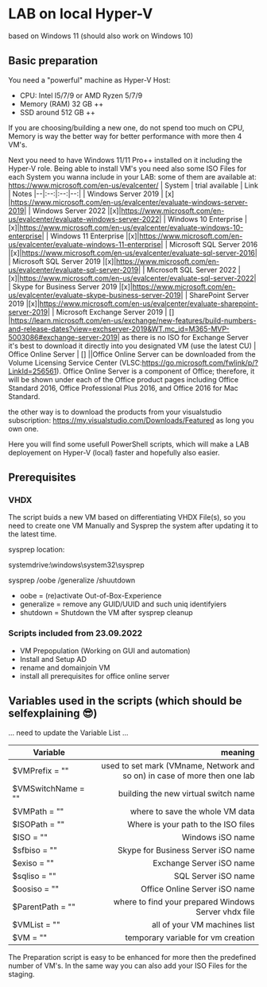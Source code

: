 # LAB on local Hyper-V

based on Windows 11 (should also work on Windows 10)

## Basic preparation

You need a "powerful" machine as Hyper-V Host:

* CPU: Intel I5/7/9 or AMD Ryzen 5/7/9
* Memory (RAM) 32 GB ++
* SSD around 512 GB ++

If you are choosing/building a new one, do not spend too much on CPU, Memory is way the better way for better performance with more then 4 VM's.

Next you need to have Windows 11/11 Pro++ installed on it including the Hyper-V role.
Being able to install VM's you need also some ISO Files for each System you wanna include in your LAB:
some of them are available at: <https://www.microsoft.com/en-us/evalcenter/>
| System | trial available | Link | Notes
|--|:--:|:--:|--:|
| Windows Server 2019 | [x] |<https://www.microsoft.com/en-us/evalcenter/evaluate-windows-server-2019>|
| Windows Server 2022 |[x]|<https://www.microsoft.com/en-us/evalcenter/evaluate-windows-server-2022>|
| Windows 10 Enterprise |[x]|<https://www.microsoft.com/en-us/evalcenter/evaluate-windows-10-enterprise>|
| Windows 11 Enterprise |[x]|<https://www.microsoft.com/en-us/evalcenter/evaluate-windows-11-enterprise>|
| Microsoft SQL Server 2016 |[x]|<https://www.microsoft.com/en-us/evalcenter/evaluate-sql-server-2016>|
| Microsoft SQL Server 2019 |[x]|<https://www.microsoft.com/en-us/evalcenter/evaluate-sql-server-2019>|
| Microsoft SQL Server 2022 |[x]|<https://www.microsoft.com/en-us/evalcenter/evaluate-sql-server-2022>|
| Skype for Business Server 2019 |[x]|<https://www.microsoft.com/en-us/evalcenter/evaluate-skype-business-server-2019>|
| SharePoint Server 2019 |[x]|<https://www.microsoft.com/en-us/evalcenter/evaluate-sharepoint-server-2019>|
| Microsoft Exchange Server 2019 | [] |<https://learn.microsoft.com/en-us/exchange/new-features/build-numbers-and-release-dates?view=exchserver-2019&WT.mc_id=M365-MVP-5003086#exchange-server-2019>| as there is no ISO for Exchange Server it's best to download it directly into you designated VM (use the latest CU)
| Office Online Server | [] ||Office Online Server can be downloaded from the Volume Licensing Service Center (VLSC:<https://go.microsoft.com/fwlink/p/?LinkId=256561>). Office Online Server is a component of Office; therefore, it will be shown under each of the Office product pages including Office Standard 2016, Office Professional Plus 2016, and Office 2016 for Mac Standard.

the other way is to download the products from your visualstudio subscription: <https://my.visualstudio.com/Downloads/Featured> as long you own one.

Here you will find some usefull PowerShell scripts, which will make a LAB deployement on Hyper-V (local) faster and hopefully also easier.

## Prerequisites
### VHDX

The script buids a new VM based on differentiating VHDX File(s), so you need to create one VM Manually and Sysprep the system after updating it to the latest time.

sysprep location: 

systemdrive:\windows\system32\sysprep

sysprep /oobe /generalize /shuutdown

- oobe = (re)activate Out-of-Box-Experience
- generalize = remove any GUID/UUID and such uniq identifyiers
- shutdown = Shutdown the VM after sysprep cleanup

### Scripts included from 23.09.2022

* VM Prepopulation (Working on GUI and automation)
* Install and Setup AD
* rename and domainjoin VM
* install all prerequisites for office online server

## Variables used in the scripts (which should be selfexplaining 😎)

... need to update the Variable List ...

| Variable | meaning |
|--|--:
|$VMPrefix = ""| used to set mark (VMname, Network and so on) in case of more then one lab |
|$VMSwitchName = ""| building the new virtual switch name |
|$VMPath = ""| where to save the whole VM data|
|$ISOPath = ""| Where is your path to the ISO files|
|$ISO = ""| Windows iSO name|
|$sfbiso = ""| Skype for Business Server iSO name|
|$exiso = ""| Exchange Server iSO name|
|$sqliso = ""|SQL Server iSO name |
|$oosiso = ""|Office Online Server iSO name |
|$ParentPath = ""|where to find your prepared Windows Server vhdx file |
|$VMList = ""| all of your VM machines list|
|$VM = ""| temporary variable for vm creation|

The Preparation script is easy to be enhanced for more then the predefined number of VM's. In the same way you can also add your ISO Files for the staging.
